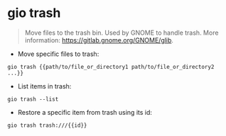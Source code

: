 # gio trash

> Move files to the trash bin.
> Used by GNOME to handle trash.
> More information: <https://gitlab.gnome.org/GNOME/glib>.

- Move specific files to trash:

`gio trash {{path/to/file_or_directory1 path/to/file_or_directory2 ...}}`

- List items in trash:

`gio trash --list`

- Restore a specific item from trash using its id:

`gio trash trash:///{{id}}`
